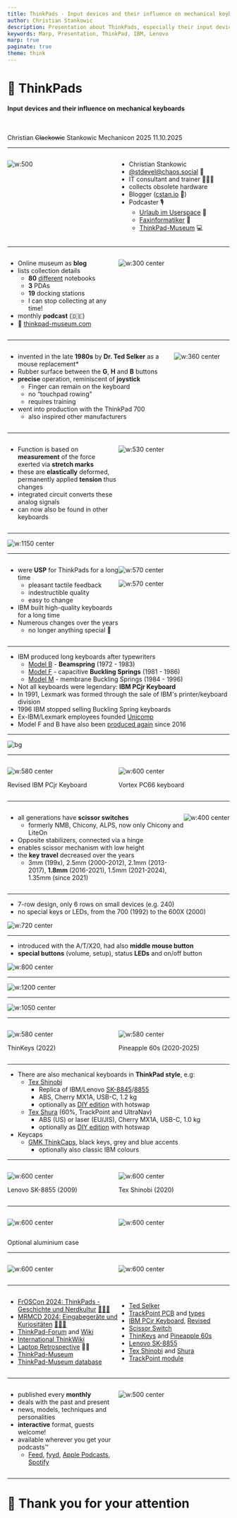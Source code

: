 ```yaml
---
title: ThinkPads - Input devices and their influence on mechanical keyboards 
author: Christian Stankowic
description: Presentation about ThinkPads, especially their input devices
keywords: Marp, Presentation, ThinkPad, IBM, Lenovo
marp: true
paginate: true
theme: think
---
```


<style>
    .container{
        display: flex;
    }
    .col{
        flex: 1;
    }
    .col25{
        width: 25%;
    }
    .col40{
        width: 40%;
    }
    .smol{
      font-size: 60%
    }
</style>

<!-- _class: lead -->

# 🔴 ThinkPads

#### Input devices and their influence on mechanical keyboards

<br>

Christian ~~Clackowic~~ Stankowic
Mechanicon 2025
11.10.2025

---

<!-- _header: `whoami` -->

<div class="container">

<div class="col">

![w:500](./imgs/cstan.jpg)

</div>

<div class="col">

- Christian Stankowic
- [@stdevel@chaos.social](https://chaos.social/@stdevel) 🐘
- IT consultant and trainer 👨🏻‍🏫
- collects obsolete hardware
- Blogger ([cstan.io](https://cstan.io) 📖)
- Podcaster 🎙️
  - [Urlaub im Userspace](https://user.space) 🌴
  - [Faxinformatiker](https://faxinformatiker.de) 📠
  - [ThinkPad-Museum](https://thinkpad-museum.de/episode) 💻

</div>

</div>

---

<!-- _header: ThinkPad museum -->

<div class="container">

<div class="col">

- Online museum as **blog**
- lists collection details
  - **80** <u>different</u> notebooks
  - **3** PDAs
  - **19** docking stations
  - I can stop collecting at any time!
- monthly **podcast** (🇩🇪)
- 🔴 [thinkpad-museum.com](https://thinkpad-museum.com)

</div>

<div class="col">

![w:300 center](./imgs/museum.jpg)

</div>

</div>

---

<!-- _header: Short TrackPoint history -->
<!-- footer: '[[1]](https://youtu.be/Wpw7Bml_XvI), Patent expired **2007**, other manufacturers also had alternatives before then' -->

<div class="container">

<div class="col">

- invented in the late **1980s** by **Dr. Ted Selker** as a mouse replacement*
- Rubber surface between the **G**, **H** and **B** buttons
- **precise** operation, reminiscent of **joystick**
  - Finger can remain on the keyboard
  - no “touchpad rowing"
  - requires training
- went into production with the ThinkPad 700
  - also inspired other manufacturers

</div>

<div class="col25">

![w:360 center](./imgs/ted_selker.jpg)

</div>

</div>

---

<!-- _header: Short TrackPoint history -->
<!-- footer: '[[2]](https://de.wikipedia.org/wiki/Datei:Pointing_stick_of_a_Lenovo_ThinkPad_keyboard-4488.jpg), Patent expired **2007**, other manufacturers also had alternatives before then' -->

<div class="container">

<div class="col">

- Function is based on **measurement** of the force exerted via **stretch marks**
- these are **elastically** deformed, permanently applied **tension** thus changes
- integrated circuit converts these analog signals
- can now also be found in other keyboards

</div>

<div class="col">

![w:530 center](./imgs/Pointing_stick_of_a_Lenovo_ThinkPad_keyboard-4488.jpg)

</div>

</div>

---

<!-- _header: Trivia: Different TrackPoint types -->
<!-- footer: '[[3]](https://www.reddit.com/r/thinkpad/comments/h16v1f/tizio_and_thinkpad_the_perfect_classical)' -->

![w:1150 center](./imgs/trackpoints.jpg)

<!--

- have been continuously optimised over the years
- became smaller as the devices also became smaller
- Cheap replicas can be recognised by the fact that they quickly become **spotty**

-->

---

<!-- _header: Keyboards -->
<!-- footer: '' -->

<div class="container">

<div class="col">

- were **USP** for ThinkPads for a long time
  - pleasant tactile feedback
  - indestructible quality
  - easy to change
- IBM built high-quality keyboards for a long time
- Numerous changes over the years
  - no longer anything special 🥲

</div>

<div class="col">

![w:570 center](./imgs/760el_keyboard.jpg)

![w:570 center](./imgs/t400_keyboard.jpg)

</div>

</div>

---

<!-- _header: IBM and keyboards -->
<!-- footer: 'Hear also [CCH029 - Model F 🎙️](https://www.clickclackhack.de/029.html) and [CCH015 - Model M 🎙️](https://www.clickclackhack.de/015.html)' -->

- IBM produced long keyboards after typewriters
  - [Model B](https://sharktastica.co.uk/wiki?id=modelb) - **Beamspring** (1972 - 1983)
  - [Model F](https://sharktastica.co.uk/wiki?id=modelf) - capacitive **Buckling Springs** (1981 - 1986)
  - [Model M](https://sharktastica.co.uk/wiki?id=modelm) - membrane Buckling Springs (1984 - 1996)
- Not all keyboards were legendary: **IBM PCjr Keyboard**
- In 1991, Lexmark was formed through the sale of IBM's printer/keyboard division
- 1996 IBM stopped selling Buckling Spring keyboards
- Ex-IBM/Lexmark employees founded [Unicomp](https://www.pckeyboard.com)
- Model F and B have also been [produced again](https://www.modelfkeyboards.com/) since 2016

---

<!--
_header: 'IBM PCjr Keyboard (1983)'
footer: '[[4]](https://regmedia.co.uk/2014/03/20/keyboard_chiclet_large.jpg)' -->

![bg](./imgs/pcjr.jpg)

---

<!--
_header: 'IBM PCjr Keyboard (1984) and Vortex PC66 (2023)'
footer: '[[5]](https://regmedia.co.uk/2014/03/20/keyboard_chiclet_large.jpg)' -->

<div class="container">

<div class="col">

![w:580 center](./imgs/pcjr2.jpg)

Revised IBM PCjr Keyboard

</div>

<div class="col">

![w:600 center](./imgs/vortex_pc66.jpg)

Vortex PC66 keyboard

</div>

</div>

---

<!-- _header: ThinkPad keyboards -->
<!-- footer: '[[6]](https://deskthority.net/wiki/Scissor_switch)' -->

<div class="container">

<div class="col">

- all generations have **scissor switches**
  - formerly NMB, Chicony, ALPS, now only Chicony and LiteOn
- Opposite stabilizers, connected via a hinge
- enables scissor mechanism with low height
- the **key travel** decreased over the years
  - 3mm (199x), 2.5mm (2000-2012), 2.1mm (2013-2017), **1.8mm** (2016-2021), 1.5mm (2021-2024), 1.35mm (since 2021)

</div>

<div class="col35">

![w:400 center](./imgs/scissor_switch.jpg)

</div>

</div>

---

<!-- _header: OG keyboard (here: 760EL, 1996) -->
<!-- footer: '' -->

- 7-row design, only 6 rows on small devices (e.g. 240)
- no special keys or LEDs, from the 700 (1992) to the 600X (2000)

![w:720 center](./imgs/760el_front_keyboard.jpg)

<!--

- Blue and green markers for multiple assignments

-->

---

<!-- _header: 'Classic keyboard (here: T23, 2002)' -->

- introduced with the A/T/X20, had also **middle mouse button**
- **special buttons** (volume, setup), status **LEDs** and on/off button

![w:800 center](./imgs/t23_keyboard.jpg)

---

<!-- _header: Precision keyboard (X230, 2012) -->
<!-- footer: '' -->

![w:1200 center](./imgs/x230_keyboard.jpg)

<!--

- 6 instead of 7 rows, even on large devices
  - more space between the keys
  - larger keys, to prevent typing errors
  - no more separate function keys

-->

---

<!-- _header: Classic keyboard revival (T25, 2017) -->

![w:1050 center](./imgs/t25_keyboard.jpg)

<!--

- Model for the 25th Anniversary
- only 300 models sold in Germany

-->

---

<!-- _header: ThinKeys and Pineapple 60s projects -->
<!-- footer: '[[7]](https://github.com/moduloindustries/thinkeys), [[8]](https://github.com/saoto28/pineapple60/)' -->

<div class="container">

<div class="col">

![w:580 center](./imgs/thinkeys.jpg)

ThinKeys (2022)

</div>

<div class="col" style="margin:auto;">

![w:580 center](./imgs/p60.jpg)

Pineapple 60s (2020-2025)

</div>

</div>

<!--

- [ThinKeys](https://github.com/moduloindustries/thinkeys) project
  - Ortholinear keyboard for T410-30, T510-30, W510-30 and X220/230
  - QMK, with TrackPoint, can also be used externally via USB-C
- [Pineapple 60](https://github.com/saoto28/pineapple60/)
  - Split keyboard for X13 and T440-460 

-->

---

<!-- _header: Influence on mechanical keyboards -->
<!-- footer: '' -->

- There are also mechanical keyboards in **ThinkPad style**, e.g:
  - [Tex Shinobi](https://tex.com.tw/products/shinobi)
    - Replica of IBM/Lenovo [SK-8845](https://sharktastica.co.uk/topics/trackpoint_kbs#SK-8845)/[8855](https://sharktastica.co.uk/topics/trackpoint_kbs#SK-8855)
    - ABS, Cherry MX1A, USB-C, 1.2 kg
    - optionally as [DIY edition](https://tex.com.tw/products/shinobi-diy-type) with hotswap
  - [Tex Shura](https://tex.com.tw/products/shura) (60%, TrackPoint and UltraNav)
    - ABS (US) or laser (EU/JIS), Cherry MX1A, USB-C, 1.0 kg
    - optionally as [DIY edition](https://tex.com.tw/products/shura-diy-type) with hotswap
- Keycaps
  - [GMK ThinkCaps](https://drop.com/talk/39383/gmk-think-caps), black keys, grey and blue accents
    - optionally also classic IBM colours

---

<!-- _header: Lenovo SK-8855 and Tex Shinobi -->
<!-- footer: '[[9]](https://sharktastica.co.uk/topics/trackpoint_kbs#SK-8855), [[10]](https://tex.com.tw/products/shinobi)' -->

<div class="container">

<div class="col">

![w:600 center](./imgs/davkol_55Y9011_liteon.jpg)

Lenovo SK-8855 (2009)

</div>

<div class="col" style="margin:auto;">

![w:600 center](./imgs/shinobi.png)

Tex Shinobi (2020)

</div>

</div>

---

<!-- _header: Tex Shura (2022) -->
<!-- footer: '[[11]](https://tex.com.tw/products/shura)' -->

<div class="container">

<div class="col">

![w:600 center](./imgs/shura1.jpg)

</div>

<div class="col" style="margin:auto;">

![w:600 center](./imgs/shura2.jpg)

</div>

</div>

Optional aluminium case

---

<!-- _header: 'TrackPoint modules' -->
<!-- footer: '[[12]](https://www.reddit.com/r/ErgoMechKeyboards/comments/1d6h7sr/ad_trackpoint_module_for_split_keyboards/)' -->

<div class="container">

<div class="col">

![w:600 center](./imgs/trackpoint-module.webp)

</div>

<div class="col" style="margin:auto;">

![w:600 center](./imgs/trackpoint-module2.webp)

</div>

</div>

---


<!-- _header: Links and image sources -->
<!-- footer: '' -->

<div class="container">

<div class="col">

- [FrOSCon 2024: ThinkPads - Geschichte und Nerdkultur](https://github.com/stdevel/froscon2024-thinkpads/) [🎥🇩🇪](https://media.ccc.de/v/froscon2024-3141-thinkpads)
- [MRMCD 2024: Eingabegeräte und Kuriositäten](https://github.com/stdevel/mrmcd2024-thinkpads/) [🎥🇩🇪](https://media.ccc.de/v/2024-339-thinkpads-geschichte-und-trivia)
- [ThinkPad-Forum](https://thinkpad-forum.de) and [Wiki](https://thinkwiki.de)
- [International ThinkWiki](https://thinkwiki.org)
- [Laptop Retrospective](https://laptopretrospective.com) 🎥📖
- [ThinkPad-Museum](https://thinkpad-museum.de)
- [ThinkPad-Museum database](https://db.thinkpad-museum.de)

</div>

<div class="col" style="margin:auto;">

- [Ted Selker](https://youtu.be/Wpw7Bml_XvI)
- [TrackPoint PCB](https://de.wikipedia.org/wiki/Datei:Pointing_stick_of_a_Lenovo_ThinkPad_keyboard-4488.jpg) and [types](https://www.reddit.com/r/thinkpad/comments/h16v1f/tizio_and_thinkpad_the_perfect_classical)
- [IBM PCjr Keyboard](https://regmedia.co.uk/2014/03/20/keyboard_chiclet_large.jpg), [Revised](https://regmedia.co.uk/2014/03/20/keyboard_chiclet_large.jpg)
- [Scissor Switch](https://deskthority.net/wiki/Scissor_switch)
- [ThinKeys](https://github.com/moduloindustries/thinkeys) and [Pineapple 60s](https://github.com/saoto28/pineapple60/)
- [Lenovo SK-8855](https://sharktastica.co.uk/topics/trackpoint_kbs#SK-8855)
- [Tex Shinobi](https://tex.com.tw/products/shinobi) and [Shura](https://tex.com.tw/products/shura)
- [TrackPoint module](https://www.reddit.com/r/ErgoMechKeyboards/comments/1d6h7sr/ad_trackpoint_module_for_split_keyboards/)

</div>

</div>

---

<!-- _header: ThinkPad museum podcast -->

<div class="container">

<div class="col">

- published every **monthly**
- deals with the past and present
- news, models, techniques and personalities
- **interactive** format, guests welcome!
- available wherever you get your podcasts™
  - [Feed](https://podcasts.darmstadt.social/@thinkpadmuseum/feed.xml), [fyyd](https://fyyd.de/podcast/thinkpad-museum-podcast), [Apple Podcasts](https://podcasts.apple.com/us/podcast/thinkpad-museum-podcast/id1722845536), [Spotify](https://open.spotify.com/show/1Tyf65RpY3bKZr0xYVFhjc)

</div>

<div class="col">

![w:500 center](./imgs/tpm_cover.jpg)

</div>

</div>

---

<!-- _class: lead -->

# 🔴 Thank you for your attention
